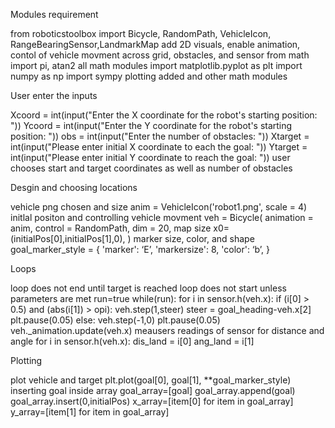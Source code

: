 Modules requirement

from roboticstoolbox import Bicycle, RandomPath, VehicleIcon, RangeBearingSensor,LandmarkMap add 2D visuals, enable animation, contol of vehicle movment across grid, obstacles, and sensor from math import pi, atan2 all math modules import matplotlib.pyplot as plt import numpy as np import sympy plotting added and other math modules

User enter the inputs

Xcoord = int(input("Enter the X coordinate for the robot's starting position: ")) Ycoord = int(input("Enter the Y coordinate for the robot's starting position: ")) obs = int(input("Enter the number of obstacles: ")) Xtarget = int(input("Please enter initial X coordinate to each the goal: ")) Ytarget = int(input("Please enter initial Y coordinate to reach the goal: ")) user chooses start and target coordinates as well as number of obstacles


Desgin and choosing locations

vehicle png chosen and size anim = VehicleIcon('robot1.png', scale = 4)
initlal positon and controlling vehicle movment veh = Bicycle( animation = anim, control = RandomPath, dim = 20, map size x0=(initialPos[0],initialPos[1],0), )
marker size, color, and shape goal_marker_style = { 'marker': ‘E’, 'markersize': 8, 'color': ‘b’, }

Loops

loop does not end until target is reached loop does not start unless parameters are met run=true while(run): for i in sensor.h(veh.x): if (i[0] > 0.5) and (abs(i[1]) > opi): veh.step(1,steer) steer = goal_heading-veh.x[2] plt.pause(0.05) else: veh.step(-1,0) plt.pause(0.05) veh._animation.update(veh.x)
meausers readings of sensor for distance and angle for i in sensor.h(veh.x): dis_land = i[0] ang_land = i[1]

Plotting

plot vehicle and target plt.plot(goal[0], goal[1], **goal_marker_style)
inserting goal inside array goal_array=[goal] goal_array.append(goal) goal_array.insert(0,initialPos) x_array=[item[0] for item in goal_array] y_array=[item[1] for item in goal_array]
